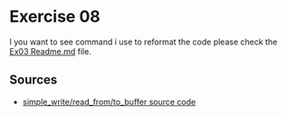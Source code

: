 # Exercise 08

I you want to see command i use to reformat the code please check the [Ex03 Readme.md](../ex03/Readme.md) file.

## Sources
 - [simple_write/read_from/to_buffer source code](https://elixir.bootlin.com/linux/v6.3-rc3/source/fs/libfs.c#L744)

